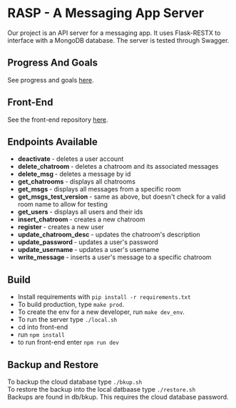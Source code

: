 # RASP - A Messaging App Server
Our project is an API server for a messaging app. It uses Flask-RESTX
to interface with a MongoDB database. The server is tested through Swagger.<br>

## Progress And Goals
See progress and goals [here](ProgressAndGoals.md).

## Front-End
See the front-end repository [here](https://github.com/abeeds/RASP_Front_End).

## Endpoints Available
<ul>
 <li><strong> deactivate </strong> - deletes a user account</li>
 <li><strong> delete_chatroom </strong> - deletes a chatroom and its associated messages</li>
 <li><strong> delete_msg </strong> - deletes a message by id</li>
 <li><strong> get_chatrooms </strong> - displays all chatrooms</li>
 <li><strong> get_msgs </strong> - displays all messages from a specific room</li>
 <li><strong> get_msgs_test_version </strong> - same as above, but doesn't check for a valid room name to allow for testing</li>
 <li><strong> get_users </strong> - displays all users and their ids</li>
 <li><strong> insert_chatroom </strong> - creates a new chatroom</li>
 <li><strong> register </strong> - creates a new user</li>
 <li><strong> update_chatroom_desc </strong> - updates the chatroom's description</li>
 <li><strong> update_password </strong> - updates a user's password</li>
 <li><strong> update_username </strong> - updates a user's username</li>
 <li><strong> write_message </strong> - inserts a user's message to a specific chatroom</li>
</ul>


## Build
- Install requirements with `pip install -r requirements.txt`
- To build production, type `make prod`.
- To create the env for a new developer, run `make dev_env`.
- To run the server type `./local.sh`
- cd into front-end
- run `npm install`
- to run front-end enter `npm run dev`

## Backup and Restore
To backup the cloud database type `./bkup.sh` <br>
To restore the backup into the local datbaase type `./restore.sh` <br>
Backups are found in db/bkup. This requires the cloud database password.
